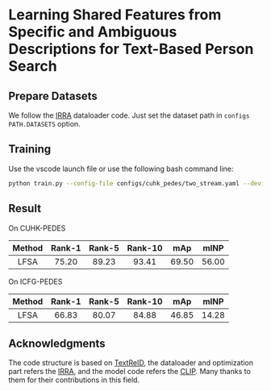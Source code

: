 # Learning Shared Features from Specific and Ambiguous Descriptions for Text-Based Person Search

## Prepare Datasets

We follow the [IRRA](https://github.com/anosorae/IRRA?tab=readme-ov-file#prepare-datasets) dataloader code. Just set the dataset path in `configs` `PATH.DATASETS` option.

## Training

Use the vscode launch file or use the following bash command line:

```bash
python train.py --config-file configs/cuhk_pedes/two_stream.yaml --device-num 0
```

## Result

On CUHK-PEDES

| Method | Rank-1 | Rank-5 | Rank-10 |  mAp  |  mINP |
|:------:|:------:|:------:|:-------:|:-----:|:-----:|
|  LFSA  |  75.20 |  89.23 |  93.41  | 69.50 | 56.00 |

On ICFG-PEDES

| Method | Rank-1 | Rank-5 | Rank-10 |  mAp  |  mINP |
|:------:|:------:|:------:|:-------:|:-----:|:-----:|
|  LFSA  |  66.83 |  80.07 |  84.88  | 46.85 | 14.28 |

## Acknowledgments

The code structure is based on [TextReID](https://github.com/BrandonHanx/TextReID), the dataloader and optimization part refers the [IRRA](https://github.com/anosorae/IRRA), and the model code refers the [CLIP](https://github.com/openai/CLIP). Many thanks to them for their contributions in this field.
